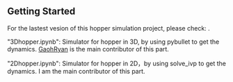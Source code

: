 ## Getting Started

For the lastest vesion of this hopper simulation project, please check: . 

"3Dhopper.ipynb": Simulator for hopper in 3D, by using pybullet to get the dynamics. [GaohRyan](https://github.com/GaohRyan) is the main contributor of this part.

"2Dhopper.ipynb": Simulator for hopper in 2D，by using solve_ivp to get the dynamics. I am the main contributor of this part.


